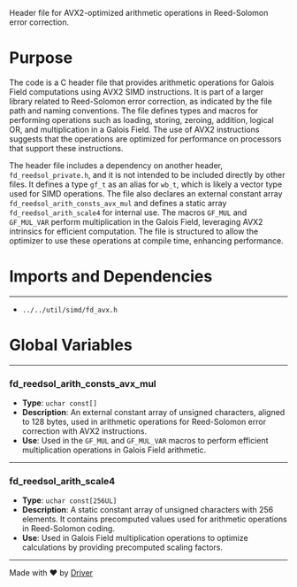 <!--------------------------------------------------------------------------------->
<!-- IMPORTANT: This file is auto-generated by Driver (https://driver.ai). -------->
<!-- Manual edits may be overwritten on future commits. --------------------------->
<!--------------------------------------------------------------------------------->

Header file for AVX2-optimized arithmetic operations in Reed-Solomon error correction.

# Purpose
The code is a C header file that provides arithmetic operations for Galois Field computations using AVX2 SIMD instructions. It is part of a larger library related to Reed-Solomon error correction, as indicated by the file path and naming conventions. The file defines types and macros for performing operations such as loading, storing, zeroing, addition, logical OR, and multiplication in a Galois Field. The use of AVX2 instructions suggests that the operations are optimized for performance on processors that support these instructions.

The header file includes a dependency on another header, `fd_reedsol_private.h`, and it is not intended to be included directly by other files. It defines a type `gf_t` as an alias for `wb_t`, which is likely a vector type used for SIMD operations. The file also declares an external constant array `fd_reedsol_arith_consts_avx_mul` and defines a static array `fd_reedsol_arith_scale4` for internal use. The macros `GF_MUL` and `GF_MUL_VAR` perform multiplication in the Galois Field, leveraging AVX2 intrinsics for efficient computation. The file is structured to allow the optimizer to use these operations at compile time, enhancing performance.
# Imports and Dependencies

---
- `../../util/simd/fd_avx.h`


# Global Variables

---
### fd\_reedsol\_arith\_consts\_avx\_mul
- **Type**: ``uchar const[]``
- **Description**: An external constant array of unsigned characters, aligned to 128 bytes, used in arithmetic operations for Reed-Solomon error correction with AVX2 instructions.
- **Use**: Used in the `GF_MUL` and `GF_MUL_VAR` macros to perform efficient multiplication operations in Galois Field arithmetic.


---
### fd\_reedsol\_arith\_scale4
- **Type**: ``uchar const[256UL]``
- **Description**: A static constant array of unsigned characters with 256 elements. It contains precomputed values used for arithmetic operations in Reed-Solomon coding.
- **Use**: Used in Galois Field multiplication operations to optimize calculations by providing precomputed scaling factors.



---
Made with ❤️ by [Driver](https://www.driver.ai/)